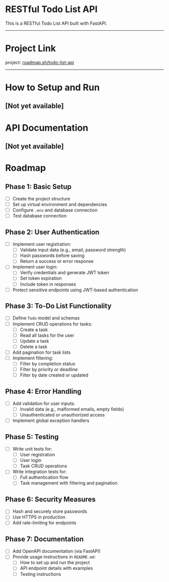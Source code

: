 # RESTful Todo List API

This is a RESTful Todo List API built with FastAPI.

--- 

# Project Link
project: [roadmap.sh/todo-list-api](https://roadmap.sh/projects/todo-list-api)

--- 

# How to Setup and Run
[Not yet available]
--- 

# API Documentation
[Not yet available]
---

# Roadmap

## Phase 1: Basic Setup
- [ ] Create the project structure
- [ ] Set up virtual environment and dependencies
- [ ] Configure `.env` and database connection
- [ ] Test database connection

## Phase 2: User Authentication
- [ ] Implement user registration:
  - [ ] Validate input data (e.g., email, password strength)
  - [ ] Hash passwords before saving
  - [ ] Return a success or error response
- [ ] Implement user login:
  - [ ] Verify credentials and generate JWT token
  - [ ] Set token expiration
  - [ ] Include token in responses
- [ ] Protect sensitive endpoints using JWT-based authentication

## Phase 3: To-Do List Functionality
- [ ] Define `Todo` model and schemas
- [ ] Implement CRUD operations for tasks:
  - [ ] Create a task
  - [ ] Read all tasks for the user
  - [ ] Update a task
  - [ ] Delete a task
- [ ] Add pagination for task lists
- [ ] Implement filtering:
  - [ ] Filter by completion status
  - [ ] Filter by priority or deadline
  - [ ] Filter by date created or updated

## Phase 4: Error Handling
- [ ] Add validation for user inputs:
  - [ ] Invalid data (e.g., malformed emails, empty fields)
  - [ ] Unauthenticated or unauthorized access
- [ ] Implement global exception handlers

## Phase 5: Testing
- [ ] Write unit tests for:
  - [ ] User registration
  - [ ] User login
  - [ ] Task CRUD operations
- [ ] Write integration tests for:
  - [ ] Full authentication flow
  - [ ] Task management with filtering and pagination

## Phase 6: Security Measures
- [ ] Hash and securely store passwords
- [ ] Use HTTPS in production
- [ ] Add rate-limiting for endpoints

## Phase 7: Documentation
- [ ] Add OpenAPI documentation (via FastAPI)
- [ ] Provide usage instructions in `README.md`:
  - [ ] How to set up and run the project
  - [ ] API endpoint details with examples
  - [ ] Testing instructions
